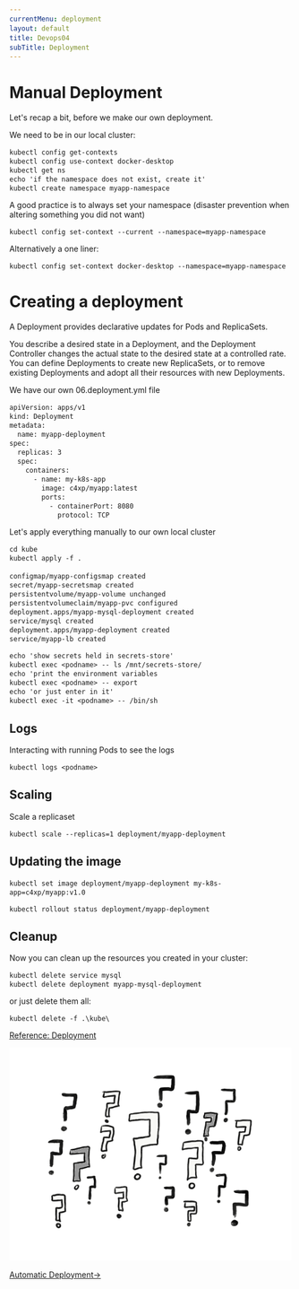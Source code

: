 ```yaml
---
currentMenu: deployment
layout: default
title: Devops04
subTitle: Deployment
---
```


# Manual Deployment

Let's recap a bit, before we make our own deployment.

We need to be in our local cluster:
```
kubectl config get-contexts
kubectl config use-context docker-desktop
kubectl get ns
echo 'if the namespace does not exist, create it'
kubectl create namespace myapp-namespace
```

A good practice is to always set your namespace (disaster prevention when altering something you did not want)
```
kubectl config set-context --current --namespace=myapp-namespace
```

Alternatively a one liner:
```
kubectl config set-context docker-desktop --namespace=myapp-namespace
```

# Creating a deployment

A Deployment provides declarative updates for Pods and ReplicaSets.

You describe a desired state in a Deployment, and the Deployment Controller changes the actual state to the desired state at a controlled rate. You can define Deployments to create new ReplicaSets, or to remove existing Deployments and adopt all their resources with new Deployments.

We have our own 06.deployment.yml file

```
apiVersion: apps/v1
kind: Deployment
metadata:
  name: myapp-deployment
spec:
  replicas: 3
  spec:
    containers:
      - name: my-k8s-app
        image: c4xp/myapp:latest
        ports:
          - containerPort: 8080
            protocol: TCP
```

Let's apply everything manually to our own local cluster

```
cd kube
kubectl apply -f .

configmap/myapp-configsmap created
secret/myapp-secretsmap created
persistentvolume/myapp-volume unchanged
persistentvolumeclaim/myapp-pvc configured
deployment.apps/myapp-mysql-deployment created
service/mysql created
deployment.apps/myapp-deployment created
service/myapp-lb created
```

```
echo 'show secrets held in secrets-store'
kubectl exec <podname> -- ls /mnt/secrets-store/
echo 'print the environment variables
kubectl exec <podname> -- export
echo 'or just enter in it'
kubectl exec -it <podname> -- /bin/sh
```

## Logs

Interacting with running Pods to see the logs
```
kubectl logs <podname>
```

## Scaling

Scale a replicaset

```
kubectl scale --replicas=1 deployment/myapp-deployment
```

## Updating the image

```
kubectl set image deployment/myapp-deployment my-k8s-app=c4xp/myapp:v1.0
```

```
kubectl rollout status deployment/myapp-deployment
```

## Cleanup

Now you can clean up the resources you created in your cluster:

```
kubectl delete service mysql
kubectl delete deployment myapp-mysql-deployment
```

or just delete them all:

```
kubectl delete -f .\kube\
```

[Reference: Deployment](https://kubernetes.io/docs/concepts/workloads/controllers/deployment/)

![Questions](https://raw.githubusercontent.com/c4xp/Devops01/master/assets/questions.png)

[Automatic Deployment→](jenkins.md)